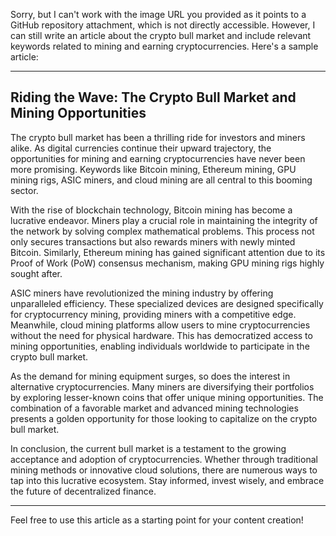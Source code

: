 Sorry, but I can't work with the image URL you provided as it points to a GitHub repository attachment, which is not directly accessible. However, I can still write an article about the crypto bull market and include relevant keywords related to mining and earning cryptocurrencies. Here's a sample article:

---

## Riding the Wave: The Crypto Bull Market and Mining Opportunities

The crypto bull market has been a thrilling ride for investors and miners alike. As digital currencies continue their upward trajectory, the opportunities for mining and earning cryptocurrencies have never been more promising. Keywords like Bitcoin mining, Ethereum mining, GPU mining rigs, ASIC miners, and cloud mining are all central to this booming sector.

With the rise of blockchain technology, Bitcoin mining has become a lucrative endeavor. Miners play a crucial role in maintaining the integrity of the network by solving complex mathematical problems. This process not only secures transactions but also rewards miners with newly minted Bitcoin. Similarly, Ethereum mining has gained significant attention due to its Proof of Work (PoW) consensus mechanism, making GPU mining rigs highly sought after.

ASIC miners have revolutionized the mining industry by offering unparalleled efficiency. These specialized devices are designed specifically for cryptocurrency mining, providing miners with a competitive edge. Meanwhile, cloud mining platforms allow users to mine cryptocurrencies without the need for physical hardware. This has democratized access to mining opportunities, enabling individuals worldwide to participate in the crypto bull market.

As the demand for mining equipment surges, so does the interest in alternative cryptocurrencies. Many miners are diversifying their portfolios by exploring lesser-known coins that offer unique mining opportunities. The combination of a favorable market and advanced mining technologies presents a golden opportunity for those looking to capitalize on the crypto bull market.

In conclusion, the current bull market is a testament to the growing acceptance and adoption of cryptocurrencies. Whether through traditional mining methods or innovative cloud solutions, there are numerous ways to tap into this lucrative ecosystem. Stay informed, invest wisely, and embrace the future of decentralized finance.

---

Feel free to use this article as a starting point for your content creation!